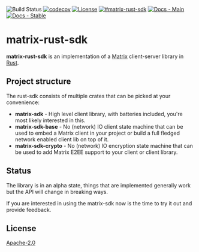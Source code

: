 ![Build Status](https://img.shields.io/github/workflow/status/matrix-org/matrix-rust-sdk/CI?style=flat-square)
[![codecov](https://img.shields.io/codecov/c/github/matrix-org/matrix-rust-sdk/main.svg?style=flat-square)](https://codecov.io/gh/matrix-org/matrix-rust-sdk)
[![License](https://img.shields.io/badge/License-Apache%202.0-yellowgreen.svg?style=flat-square)](https://opensource.org/licenses/Apache-2.0)
[![#matrix-rust-sdk](https://img.shields.io/badge/matrix-%23matrix--rust--sdk-blue?style=flat-square)](https://matrix.to/#/#matrix-rust-sdk:matrix.org)
[![Docs - Main](https://img.shields.io/badge/docs-main-blue.svg?style=flat-square)](https://matrix-org.github.io/matrix-rust-sdk/)
[![Docs - Stable](https://img.shields.io/crates/v/matrix-sdk?color=blue&label=docs&style=flat-square)](https://docs.rs/matrix-sdk)

# matrix-rust-sdk

**matrix-rust-sdk** is an implementation of a [Matrix][] client-server library in [Rust][].

[Matrix]: https://matrix.org/
[Rust]: https://www.rust-lang.org/

## Project structure

The rust-sdk consists of multiple crates that can be picked at your convenience:

- **matrix-sdk** - High level client library, with batteries included, you're most likely
  interested in this.
- **matrix-sdk-base** - No (network) IO client state machine that can be used to embed a
  Matrix client in your project or build a full fledged network enabled client
  lib on top of it.
- **matrix-sdk-crypto** - No (network) IO encryption state machine that can be
  used to add Matrix E2EE support to your client or client library.

## Status

The library is in an alpha state, things that are implemented generally work but
the API will change in breaking ways.

If you are interested in using the matrix-sdk now is the time to try it out and
provide feedback.

## License

[Apache-2.0](https://www.apache.org/licenses/LICENSE-2.0)
